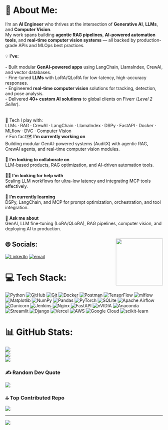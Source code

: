 # 💫 About Me:
I’m an **AI Engineer** who thrives at the intersection of **Generative AI**, **LLMs**, and **Computer Vision**.  <br>My work spans building **agentic RAG pipelines**, **AI-powered automation tools**, and **real-time computer vision systems** — all backed by production-grade APIs and MLOps best practices.<br><br>💡 **I’ve:**<br><br>- Built modular **GenAI-powered apps** using LangChain, LlamaIndex, CrewAI, and vector databases.  <br>- Fine-tuned **LLMs** with LoRA/QLoRA for low-latency, high-accuracy responses.  <br>- Engineered **real-time computer vision** solutions for tracking, detection, and pose analysis.  <br>- Delivered **40+ custom AI solutions** to global clients on Fiverr (*Level 2 Seller*).  <br><br><br>🔧 Tech I play with:<br>LLMs · RAG · CrewAI · LangChain · LlamaIndex · DSPy · FastAPI · Docker · MLflow · DVC · Computer Vision<br>⚡ Fun fact🗺️ **I’m currently working on**  <br>Building modular GenAI-powered systems (AuditX) with agentic RAG, CrewAI agents, and real-time computer vision modules.  <br><br>🤝 **I’m looking to collaborate on**  <br>LLM-based products, RAG optimization, and AI-driven automation tools.  <br><br>🙋‍♂️ **I’m looking for help with**  <br>Scaling LLM workflows for ultra-low latency and integrating MCP tools effectively.  <br><br>🌱 **I’m currently learning**  <br>DSPy, LangChain, and MCP for prompt optimization, orchestration, and tool integration.  <br><br>💬 **Ask me about**  <br>GenAI, LLM fine-tuning (LoRA/QLoRA), RAG pipelines, computer vision, and deploying AI to production.  


###

<img align="right" height="150" src="https://i.imgflip.com/a2ouat.gif"  />

###


## 🌐 Socials:
[![LinkedIn](https://img.shields.io/badge/LinkedIn-%230077B5.svg?logo=linkedin&logoColor=white)](https://linkedin.com/in/https://www.linkedin.com/in/sharjeel-khan-ml/) [![email](https://img.shields.io/badge/Email-D14836?logo=gmail&logoColor=white)](mailto:rao.sharjeel001@gmail.com) 

# 💻 Tech Stack:
![Python](https://img.shields.io/badge/python-3670A0?style=plastic&logo=python&logoColor=ffdd54) ![GitHub](https://img.shields.io/badge/github-%23121011.svg?style=plastic&logo=github&logoColor=white) ![Git](https://img.shields.io/badge/git-%23F05033.svg?style=plastic&logo=git&logoColor=white) ![Docker](https://img.shields.io/badge/docker-%230db7ed.svg?style=plastic&logo=docker&logoColor=white) ![Postman](https://img.shields.io/badge/Postman-FF6C37?style=plastic&logo=postman&logoColor=white) ![TensorFlow](https://img.shields.io/badge/TensorFlow-%23FF6F00.svg?style=plastic&logo=TensorFlow&logoColor=white) ![mlflow](https://img.shields.io/badge/mlflow-%23d9ead3.svg?style=plastic&logo=numpy&logoColor=blue) ![Matplotlib](https://img.shields.io/badge/Matplotlib-%23ffffff.svg?style=plastic&logo=Matplotlib&logoColor=black) ![NumPy](https://img.shields.io/badge/numpy-%23013243.svg?style=plastic&logo=numpy&logoColor=white) ![Pandas](https://img.shields.io/badge/pandas-%23150458.svg?style=plastic&logo=pandas&logoColor=white) ![PyTorch](https://img.shields.io/badge/PyTorch-%23EE4C2C.svg?style=plastic&logo=PyTorch&logoColor=white) ![SQLite](https://img.shields.io/badge/sqlite-%2307405e.svg?style=plastic&logo=sqlite&logoColor=white) ![Apache Airflow](https://img.shields.io/badge/Apache%20Airflow-017CEE?style=plastic&logo=Apache%20Airflow&logoColor=white) ![Gunicorn](https://img.shields.io/badge/gunicorn-%298729.svg?style=plastic&logo=gunicorn&logoColor=white) ![Jenkins](https://img.shields.io/badge/jenkins-%232C5263.svg?style=plastic&logo=jenkins&logoColor=white) ![Nginx](https://img.shields.io/badge/nginx-%23009639.svg?style=plastic&logo=nginx&logoColor=white) ![FastAPI](https://img.shields.io/badge/FastAPI-005571?style=plastic&logo=fastapi) ![nVIDIA](https://img.shields.io/badge/cuda-000000.svg?style=plastic&logo=nVIDIA&logoColor=green) ![Anaconda](https://img.shields.io/badge/Anaconda-%2344A833.svg?style=plastic&logo=anaconda&logoColor=white) ![Streamlit](https://img.shields.io/badge/Streamlit-%23FE4B4B.svg?style=plastic&logo=streamlit&logoColor=white) ![Django](https://img.shields.io/badge/django-%23092E20.svg?style=plastic&logo=django&logoColor=white) ![Vercel](https://img.shields.io/badge/vercel-%23000000.svg?style=plastic&logo=vercel&logoColor=white) ![AWS](https://img.shields.io/badge/AWS-%23FF9900.svg?style=plastic&logo=amazon-aws&logoColor=white) ![Google Cloud](https://img.shields.io/badge/GoogleCloud-%234285F4.svg?style=plastic&logo=google-cloud&logoColor=white) ![scikit-learn](https://img.shields.io/badge/scikit--learn-%23F7931E.svg?style=plastic&logo=scikit-learn&logoColor=white)
# 📊 GitHub Stats:
![](https://github-readme-stats.vercel.app/api?username=RaoSharjeelKhan&theme=date_night&hide_border=false&include_all_commits=true&count_private=true)<br/>
![](https://nirzak-streak-stats.vercel.app/?user=RaoSharjeelKhan&theme=date_night&hide_border=false)<br/>
![](https://github-readme-stats.vercel.app/api/top-langs/?username=RaoSharjeelKhan&theme=date_night&hide_border=false&include_all_commits=true&count_private=true&layout=compact)

### ✍️ Random Dev Quote
![](https://quotes-github-readme.vercel.app/api?type=horizontal&theme=radical)

### 🔝 Top Contributed Repo
![](https://github-contributor-stats.vercel.app/api?username=RaoSharjeelKhan&limit=5&theme=date_night&combine_all_yearly_contributions=true)

---
[![](https://visitcount.itsvg.in/api?id=RaoSharjeelKhan&icon=4&color=8)](https://visitcount.itsvg.in)

<!-- Proudly created with GPRM ( https://gprm.itsvg.in ) -->
